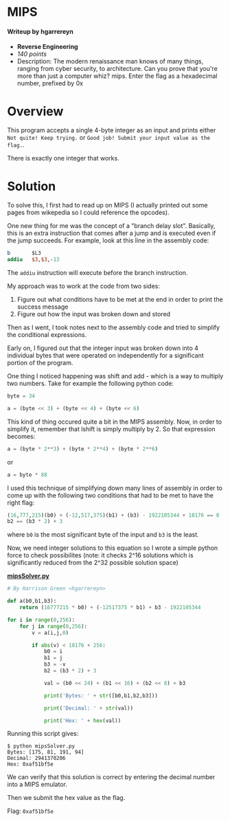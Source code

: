 # MIPS
#### Writeup by hgarrereyn
* **Reverse Engineering**
* *140 points*
* Description: The modern renaissance man knows of many things, ranging from cyber security, to architecture. Can you prove that you're more than just a computer whiz? mips. Enter the flag as a hexadecimal number, prefixed by 0x

# Overview

This program accepts a single 4-byte integer as an input and prints either `Not quite! Keep trying.` or `Good job! Submit your input value as the flag.`.

There is exactly one integer that works.

# Solution

To solve this, I first had to read up on MIPS (I actually printed out some pages from wikepedia so I could reference the opcodes).

One new thing for me was the concept of a "branch delay slot". Basically, this is an extra instruction that comes after a jump and is executed even if the jump succeeds. For example, look at this line in the assembly code:

```mips
b       $L3
addiu   $3,$3,-13
```

The `addiu` instruction will execute before the branch instruction.

My approach was to work at the code from two sides:
1. Figure out what conditions have to be met at the end in order to print the success message
2. Figure out how the input was broken down and stored

Then as I went, I took notes next to the assembly code and tried to simplify the conditional expressions.

Early on, I figured out that the integer input was broken down into 4 individual bytes that were operated on independently for a significant portion of the program.

One thing I noticed happening was shift and add - which is a way to multiply two numbers. Take for example the following python code:

```python
byte = 34

a = (byte << 3) + (byte << 4) + (byte << 6)
```

This kind of thing occured quite a bit in the MIPS assembly. Now, in order to simplify it, remember that lshift is simply multiply by 2. So that expression becomes:

```python
a = (byte * 2**3) + (byte * 2**4) + (byte * 2**6)
```

or

```python
a = byte * 88
```

I used this technique of simplifying down many lines of assembly in order to come up with the following two conditions that had to be met to have the right flag:

```python
(16,777,215)(b0) + (-12,517,375)(b1) + (b3) - 1922105344 + 18176 == 0
b2 == (b3 * 2) + 3
```
where `b0` is the most significant byte of the input and `b3` is the least.

Now, we need integer solutions to this equation so I wrote a simple python force to check possibilites (note: it checks 2^16 solutions which is significantly reduced from the 2^32 possible solution space)

[**mipsSolver.py**]()

```python
# By Harrison Green <hgarrereyn>

def a(b0,b1,b3):
	return (16777215 * b0) + (-12517375 * b1) + b3 - 1922105344

for i in range(0,256):
	for j in range(0,256):
		v = a(i,j,0)

		if abs(v) < 18176 + 256:
			b0 = i
			b1 = j
			b3 = -v
			b2 = (b3 * 2) + 3

			val = (b0 << 24) + (b1 << 16) + (b2 << 8) + b3

			print('Bytes: ' + str([b0,b1,b2,b3]))

			print('Decimal: ' + str(val))

			print('Hex: ' + hex(val))
```

Running this script gives:

```
$ python mipsSolver.py
Bytes: [175, 81, 191, 94]
Decimal: 2941370206
Hex: 0xaf51bf5e
```

We can verify that this solution is correct by entering the decimal number into a MIPS emulator.

Then we submit the hex value as the flag.

Flag: `0xaf51bf5e`
